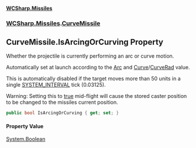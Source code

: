 #### [WCSharp.Missiles](index.md 'index')
### [WCSharp.Missiles](WCSharp.Missiles.md 'WCSharp.Missiles').[CurveMissile](WCSharp.Missiles.CurveMissile.md 'WCSharp.Missiles.CurveMissile')

## CurveMissile.IsArcingOrCurving Property

Whether the projectile is currently performing an arc or curve motion.  
  
Automatically set at launch according to the [Arc](WCSharp.Missiles.CurveMissile.Arc.md 'WCSharp.Missiles.CurveMissile.Arc') and [Curve](WCSharp.Missiles.CurveMissile.Curve.md 'WCSharp.Missiles.CurveMissile.Curve')/[CurveRad](WCSharp.Missiles.CurveMissile.CurveRad.md 'WCSharp.Missiles.CurveMissile.CurveRad') value.  
  
This is automatically disabled if the target moves more than 50 units in a single [SYSTEM_INTERVAL](../WCSharp.Events/WCSharp.Events.PeriodicEvents.SYSTEM_INTERVAL.md 'WCSharp.Events.PeriodicEvents.SYSTEM_INTERVAL') tick (0.03125).  
  
Warning: Setting this to [true](https://docs.microsoft.com/en-us/dotnet/csharp/language-reference/builtin-types/bool 'https://docs.microsoft.com/en-us/dotnet/csharp/language-reference/builtin-types/bool') mid-flight will cause the stored caster position to be changed to the missiles current position.

```csharp
public bool IsArcingOrCurving { get; set; }
```

#### Property Value
[System.Boolean](https://docs.microsoft.com/en-us/dotnet/api/System.Boolean 'System.Boolean')